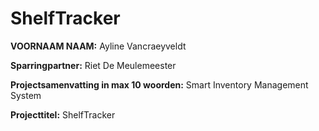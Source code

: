 # ShelfTracker

**VOORNAAM NAAM:** Ayline Vancraeyveldt

**Sparringpartner:** Riet De Meulemeester

**Projectsamenvatting in max 10 woorden:** Smart Inventory Management System

**Projecttitel:** ShelfTracker
